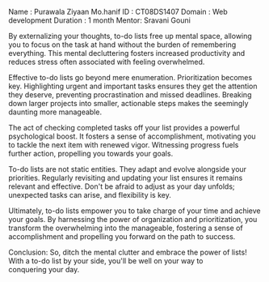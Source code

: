 Name : Purawala Ziyaan Mo.hanif
ID : CT08DS1407
Domain : Web development
Duration : 1 month 
Mentor: Sravani Gouni 


By externalizing your thoughts, to-do lists free up mental space, allowing you to focus on the task at hand without the burden of remembering everything. This mental decluttering fosters increased productivity and
reduces stress often associated with feeling overwhelmed.

Effective to-do lists go beyond mere enumeration. Prioritization becomes key. Highlighting urgent and important tasks ensures they get the attention they deserve, preventing procrastination and missed deadlines. 
Breaking down larger projects into smaller, actionable steps makes the seemingly daunting more manageable.

The act of checking completed tasks off your list provides a powerful psychological boost. It fosters a sense of accomplishment, motivating you to tackle the next item with renewed vigor. Witnessing progress fuels
further action, propelling you towards your goals.

To-do lists are not static entities. They adapt and evolve alongside your priorities. Regularly revisiting and updating your list ensures it remains relevant and effective. Don't be afraid to adjust as your day 
unfolds; unexpected tasks can arise, and flexibility is key.

Ultimately, to-do lists empower you to take charge of your time and achieve your goals. By harnessing the power of organization and prioritization, you transform the overwhelming into the manageable, fostering a 
sense of accomplishment and propelling you forward on the path to success.

Conclusion: So, ditch the mental clutter and embrace the power of lists! With a to-do list by your side, you'll be well on your way to conquering your day.

